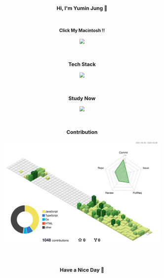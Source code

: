 <br/>

<h3 align="center">Hi, I'm Yumin Jung 👋</h3>

<br/>

<h4 align="center">Click My Macintosh !!</h4>
<p align="center">
  <a href="https://yumin-jung.vercel.app/">
    <img width="40%" src="https://media.giphy.com/media/tOFKFDbeh9V7y/giphy.gif">
  </a>
</p>

<br/>

<h3 align="center">Tech Stack</h3>

<p align="center">
  <a href="https://github.com/yumin-jung">
    <img src="https://skillicons.dev/icons?i=react,tailwind,nextjs,remix,nodejs,express,graphql,ts,js,go,python,mongodb,git,figma&perline=7"/>
  </a>
</p>

<br/>

<h3 align="center">Study Now</h3>

<p align="center">
  <a href="https://github.com/yumin-jung">
    <img src="https://skillicons.dev/icons?i=latex,sqlite,mysql"/>
  </a>
</p>

<br/>

<h3 align="center">Contribution</h3>

<p align="center">
<img src="./profile-3d-contrib/profile-green-animate.svg">
</p>

<br/>

<br/>

<h3 align="center">Have a Nice Day 🙂</h3>

<br/>

